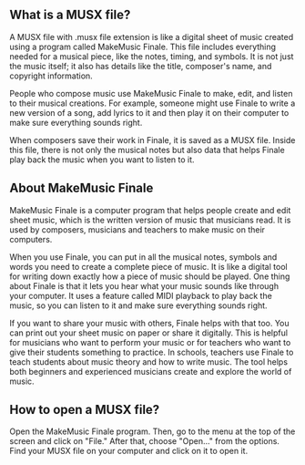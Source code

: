 ## What is a MUSX file?

A MUSX file with .musx file extension is like a digital sheet of music created using a program called MakeMusic Finale. This file includes everything needed for a musical piece, like the notes, timing, and symbols. It is not just the music itself; it also has details like the title, composer's name, and copyright information.

People who compose music use MakeMusic Finale to make, edit, and listen to their musical creations. For example, someone might use Finale to write a new version of a song, add lyrics to it and then play it on their computer to make sure everything sounds right.

When composers save their work in Finale, it is saved as a MUSX file. Inside this file, there is not only the musical notes but also data that helps Finale play back the music when you want to listen to it.

## About MakeMusic Finale

MakeMusic Finale is a computer program that helps people create and edit sheet music, which is the written version of music that musicians read. It is used by composers, musicians and teachers to make music on their computers.

When you use Finale, you can put in all the musical notes, symbols and words you need to create a complete piece of music. It is like a digital tool for writing down exactly how a piece of music should be played. One thing about Finale is that it lets you hear what your music sounds like through your computer. It uses a feature called MIDI playback to play back the music, so you can listen to it and make sure everything sounds right.

If you want to share your music with others, Finale helps with that too. You can print out your sheet music on paper or share it digitally. This is helpful for musicians who want to perform your music or for teachers who want to give their students something to practice. In schools, teachers use Finale to teach students about music theory and how to write music. The tool helps both beginners and experienced musicians create and explore the world of music.

## How to open a MUSX file?

Open the MakeMusic Finale program. Then, go to the menu at the top of the screen and click on "File." After that, choose "Open..." from the options. Find your MUSX file on your computer and click on it to open it.
